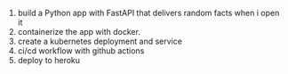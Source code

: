 1. build a Python app with FastAPI that delivers random facts when i open it
2. containerize the app with docker.
3. create a kubernetes deployment and service
4. ci/cd workflow with github actions
5. deploy to heroku